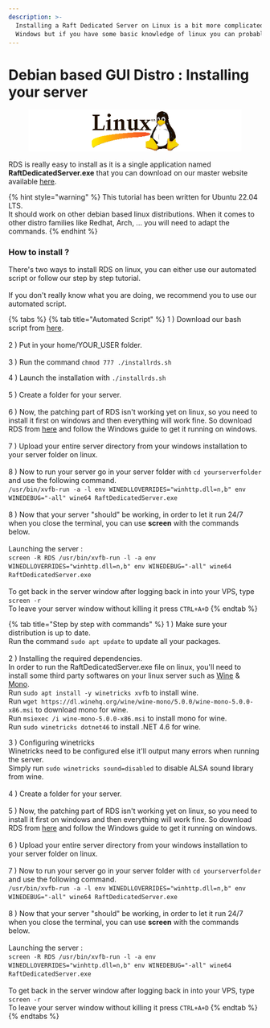 ```yaml
---
description: >-
  Installing a Raft Dedicated Server on Linux is a bit more complicated than
  Windows but if you have some basic knowledge of linux you can probably do it.
---
```


# Debian based GUI Distro : Installing your server

<figure><img src="../../.gitbook/assets/linux.png" alt=""><figcaption></figcaption></figure>

RDS is really easy to install as it is a single application named **RaftDedicatedServer.exe** that you can download on our master website available [here](https://master.raftmodding.com/).

{% hint style="warning" %}
This tutorial has been written for Ubuntu 22.04 LTS.\
It should work on other debian based linux distributions. When it comes to other distro families like Redhat, Arch, ... you will need to adapt the commands.
{% endhint %}

### How to install ?

There's two ways to install RDS on linux, you can either use our automated script or follow our step by step tutorial.\
\
If you don't really know what you are doing, we recommend you to use our automated script.

{% tabs %}
{% tab title="Automated Script" %}
1 ) Download our bash script from [here](https://fastdl.raftmodding.com/installrds.sh).\
\
2 ) Put in your home/YOUR\_USER folder.\
\
3 ) Run the command `chmod 777 ./installrds.sh`

4 ) Launch the installation with `./installrds.sh`\
\
5 ) Create a folder for your server.\
\
6 ) Now, the patching part of RDS isn't working yet on linux, so you need to install it first on windows and then everything will work fine. So download RDS from [here](https://master.raftmodding.com/download) and follow the Windows guide to get it running on windows.\
\
7 ) Upload your entire server directory from your windows installation to your server folder on linux.\
\
8 ) Now to run your server go in your server folder with `cd yourserverfolder` and use the following command.\
`/usr/bin/xvfb-run -a -l env WINEDLLOVERRIDES="winhttp.dll=n,b" env WINEDEBUG="-all" wine64 RaftDedicatedServer.exe`\
\
8 ) Now that your server "should" be working, in order to let it run 24/7 when you close the terminal, you can use **screen** with the commands below.\
\
Launching the server :\
`screen -R RDS /usr/bin/xvfb-run -l -a env WINEDLLOVERRIDES="winhttp.dll=n,b" env WINEDEBUG="-all" wine64 RaftDedicatedServer.exe`\
\
To get back in the server window after logging back in into your VPS, type `screen -r`\
To leave your server window without killing it press `CTRL+A+D`
{% endtab %}

{% tab title="Step by step with commands" %}
1 ) Make sure your distribution is up to date.\
Run the command `sudo apt update` to update all your packages.\
\
2 ) Installing the required dependencies.\
In order to run the RaftDedicatedServer.exe file on linux, you'll need to install some third party softwares on your linux server such as [Wine](https://www.winehq.org/) & [Mono](https://www.mono-project.com/).\
Run `sudo apt install -y winetricks xvfb` to install wine.\
Run `wget https://dl.winehq.org/wine/wine-mono/5.0.0/wine-mono-5.0.0-x86.msi` to download mono for wine.\
Run `msiexec /i wine-mono-5.0.0-x86.msi` to install mono for wine.\
Run `sudo winetricks dotnet46` to install .NET 4.6 for wine.

3 ) Configuring winetricks\
Winetricks need to be configured else it'll output many errors when running the server.\
Simply run `sudo winetricks sound=disabled` to disable ALSA sound library from wine.\
\
4 ) Create a folder for your server.\
\
5 ) Now, the patching part of RDS isn't working yet on linux, so you need to install it first on windows and then everything will work fine. So download RDS from [here](https://master.raftmodding.com/download) and follow the Windows guide to get it running on windows.\
\
6 ) Upload your entire server directory from your windows installation to your server folder on linux.\
\
7 ) Now to run your server go in your server folder with `cd yourserverfolder` and use the following command.\
`/usr/bin/xvfb-run -a -l env WINEDLLOVERRIDES="winhttp.dll=n,b" env WINEDEBUG="-all" wine64 RaftDedicatedServer.exe`\
\
8 ) Now that your server "should" be working, in order to let it run 24/7 when you close the terminal, you can use **screen** with the commands below.\
\
Launching the server :\
`screen -R RDS /usr/bin/xvfb-run -l -a env WINEDLLOVERRIDES="winhttp.dll=n,b" env WINEDEBUG="-all" wine64 RaftDedicatedServer.exe`\
\
To get back in the server window after logging back in into your VPS, type `screen -r`\
To leave your server window without killing it press `CTRL+A+D`
{% endtab %}
{% endtabs %}

